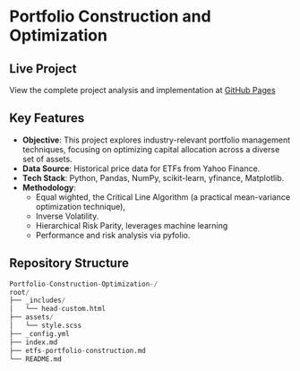 # Portfolio Construction and Optimization

## Live Project
View the complete project analysis and implementation at [GitHub Pages](https://majidjangani.github.io/Portfolio-Construction-Optimization-/)


## Key Features
- **Objective**: This project explores industry-relevant portfolio management techniques, focusing on optimizing capital allocation across a diverse set of assets.
- **Data Source**: Historical price data for ETFs from Yahoo Finance.
- **Tech Stack**: Python, Pandas, NumPy, scikit-learn, yfinance, Matplotlib.
- **Methodology**:
  - Equal wighted, the Critical Line Algorithm (a practical mean-variance optimization technique), 
  - Inverse Volatility.
  - Hierarchical Risk Parity, leverages machine learning
  - Performance and risk analysis via pyfolio.


## Repository Structure
```python
Portfolio-Construction-Optimization-/
root/
├── _includes/
│   └── head-custom.html
├── assets/
│   └── style.scss
├── _config.yml
├── index.md
├── etfs-portfolio-construction.md
└── README.md
